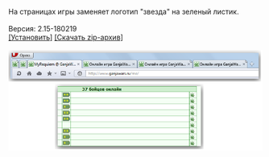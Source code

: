 На страницах игры заменяет логотип "звезда" на зеленый листик.
<br>
<br>
Версия: 2.15-180219
<br>
[[Установить]](https://raw.githubusercontent.com/MyRequiem/comfortablePlayingInGW/master/separatedScripts/NotGiveCannabisLeaf/notGiveCannabisLeaf.user.js) [[Скачать zip-архив]](https://raw.githubusercontent.com/MyRequiem/comfortablePlayingInGW/master/separatedScripts/NotGiveCannabisLeaf/notGiveCannabisLeaf.user.js.zip)
<br>
<br>
![NotGiveCannabisLeaf](https://raw.githubusercontent.com/MyRequiem/comfortablePlayingInGW/master/imgs/NotGiveCannabisLeaf/screen.png)
<br>
